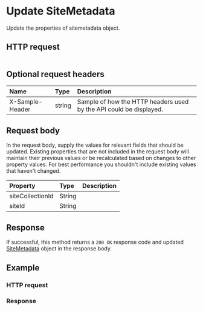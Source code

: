 # Update SiteMetadata

Update the properties of sitemetadata object.
## HTTP request
```http

```

## Optional request headers
| Name       | Type | Description|
|:-----------|:------|:----------|
| X-Sample-Header  | string  | Sample of how the HTTP headers used by the API could be displayed.|

## Request body
In the request body, supply the values for relevant fields that should be updated. Existing properties that are not included in the request body will maintain their previous values or be recalculated based on changes to other property values. For best performance you shouldn't include existing values that haven't changed.

| Property	   | Type	|Description|
|:---------------|:--------|:----------|
|siteCollectionId|String||
|siteId|String||

## Response
If successful, this method returns a `200 OK` response code and updated [SiteMetadata](../resources/sitemetadata.md) object in the response body.
## Example
### HTTP request
### Response
